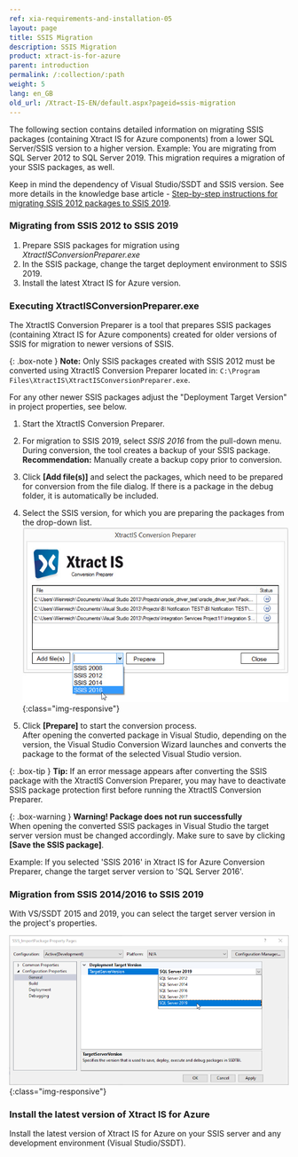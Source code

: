 ```yaml
---
ref: xia-requirements-and-installation-05
layout: page
title: SSIS Migration
description: SSIS Migration
product: xtract-is-for-azure
parent: introduction
permalink: /:collection/:path
weight: 5
lang: en_GB
old_url: /Xtract-IS-EN/default.aspx?pageid=ssis-migration
---
```


The following section contains detailed information on migrating SSIS packages (containing Xtract IS for Azure components) from a lower SQL Server/SSIS version to a higher version. 
Example: You are migrating from SQL Server 2012 to SQL Server 2019. This migration requires a migration of your SSIS packages, as well.

Keep in mind the dependency of Visual Studio/SSDT and SSIS version. See more details in the knowledge base article - [Step-by-step instructions for migrating SSIS 2012 packages to SSIS 2019](https://kb.theobald-software.com/xtract-is/step-by-step-ssis-migration).

### Migrating from SSIS 2012 to SSIS 2019
1. Prepare SSIS packages for migration using *XtractISConversionPreparer.exe*
2. In the SSIS package, change the target deployment environment to SSIS 2019.
3. Install the latest Xtract IS for Azure version.

### Executing XtractISConversionPreparer.exe
The XtractIS Conversion Preparer is a tool that prepares SSIS packages (containing Xtract IS for Azure components) created for older versions of SSIS for migration to newer versions of SSIS.


{: .box-note }
**Note:** Only SSIS packages created with SSIS 2012 must be converted using XtractIS Conversion Preparer located in: `C:\Program Files\XtractIS\XtractISConversionPreparer.exe`. 


For any other newer SSIS packages adjust the "Deployment Target Version" in project properties, see below.<br>

1. Start the XtractIS Conversion Preparer.
2. For migration to SSIS 2019, select *SSIS 2016* from the pull-down menu.
During conversion, the tool creates a backup of your SSIS package. <br>
**Recommendation:** Manually create a backup copy prior to conversion.
2. Click **[Add file(s)]** and select the packages, which need to be prepared for conversion from the file dialog.
If there is a package in the debug folder, it is automatically be included.

4. Select the SSIS version, for which you are preparing the packages from the drop-down list.
![XIS_ConversionPreparer_2016](/img/content/XIS_ConversionPreparer_2016.png){:class="img-responsive"}

4. Click **[Prepare]** to start the conversion process. <br>
After opening the converted package in Visual Studio, depending on the version, the Visual Studio Conversion Wizard launches and converts the package to the format of the selected Visual Studio version.

{: .box-tip }
**Tip:** If an error message appears after converting the SSIS package with the XtractIS Conversion Preparer, you may have to deactivate SSIS package protection first before running the XtractIS Conversion Preparer.<br>

{: .box-warning }
**Warning! Package does not run successfully**<br> 
When opening the converted SSIS packages in Visual Studio the target server version must be changed accordingly. Make sure to save by clicking **[Save the SSIS package]**.

Example: If you selected 'SSIS 2016' in Xtract IS for Azure Conversion Preparer, change the target server version to 'SQL Server 2016'. 


### Migration from SSIS 2014/2016 to SSIS 2019
With VS/SSDT 2015 and 2019, you can select the target server version in the project's properties.

![VS_Deployment_Target](/img/content/VS_Deployment_Target.png){:class="img-responsive"}

### Install the latest version of Xtract IS for Azure
Install the latest version of Xtract IS for Azure on your SSIS server and any development environment (Visual Studio/SSDT).

